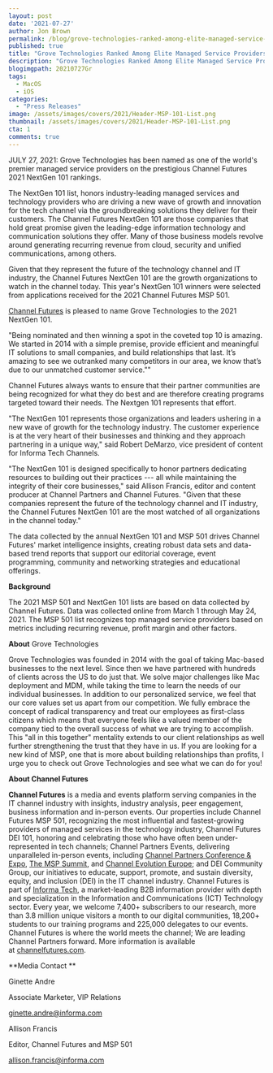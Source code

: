 ```yaml
---
layout: post
date: '2021-07-27'
author: Jon Brown
permalink: /blog/grove-technologies-ranked-among-elite-managed-service-providers/
published: true
title: "Grove Technologies Ranked Among Elite Managed Service Providers"
description: "Grove Technologies Ranked Among Elite Managed Service Providers"
blogimgpath: 20210727Gr
tags:
  - MacOS
  - iOS
categories:
  - "Press Releases"
image: /assets/images/covers/2021/Header-MSP-101-List.png
thumbnail: /assets/images/covers/2021/Header-MSP-101-List.png
cta: 1
comments: true
---
```

JULY 27, 2021: Grove Technologies has been named as one
of the world's premier managed service providers on the prestigious
Channel Futures 2021 NextGen 101 rankings.

The NextGen 101 list, honors industry-leading managed services and
technology providers who are driving a new wave of growth and innovation
for the tech channel via the groundbreaking solutions they deliver for
their customers. The Channel Futures NextGen 101 are those companies
that hold great promise given the leading-edge information technology
and communication solutions they offer. Many of those business models
revolve around generating recurring revenue from cloud, security and
unified communications, among others.

Given that they represent the future of the technology channel and IT
industry, the Channel Futures NextGen 101 are the growth organizations
to watch in the channel today. This year's NextGen 101 winners were
selected from applications received for the 2021 Channel Futures MSP
501.

[Channel
Futures](https://www.channelfutures.com/?utm_source=msp501&utm_medium=referral&utm_campaign=2021-ng101&utm_content=press-release)
is pleased to name Grove Technologies to the 2021 NextGen 101.

"Being nominated and then winning a spot in the coveted top 10 is amazing. We started in 2014 with a simple premise, provide efficient and meaningful IT solutions to small companies, and build relationships that last. It’s amazing to see we outranked many competitors in our area, we know that’s due to our unmatched customer service.""

Channel Futures always wants to ensure that their partner communities
are being recognized for what they do best and are therefore creating
programs targeted toward their needs. The Nextgen 101 represents that
effort.

"The NextGen 101 represents those organizations and leaders ushering in
a new wave of growth for the technology industry. The customer
experience is at the very heart of their businesses and thinking and
they approach partnering in a unique way," said Robert DeMarzo, vice
president of content for Informa Tech Channels.

"The NextGen 101 is designed specifically to honor partners dedicating
resources to building out their practices --- all while maintaining the
integrity of their core businesses," said Allison Francis, editor and
content producer at Channel Partners and Channel Futures. "Given that
these companies represent the future of the technology channel and IT
industry, the Channel Futures NextGen 101 are the most watched of all
organizations in the channel today."

The data collected by the annual NextGen 101 and MSP 501 drives Channel
Futures' market intelligence insights, creating robust data sets and
data-based trend reports that support our editorial coverage, event
programming, community and networking strategies and educational
offerings.

**Background**

The 2021 MSP 501 and NextGen 101 lists are based on data collected by
Channel Futures. Data was collected online from March 1 through May 24,
2021. The MSP 501 list recognizes top managed service providers based on
metrics including recurring revenue, profit margin and other factors.

**About** Grove Technologies

Grove Technologies was founded in 2014 with the goal of taking Mac-based businesses to the next level. Since then we have partnered with hundreds of clients across the US to do just that. We solve major challenges like Mac deployment and MDM, while taking the time to learn the needs of our individual businesses. In addition to our personalized service, we feel that our core values set us apart from our competition. We fully embrace the concept of radical transparency and treat our employees as first-class citizens which means that everyone feels like a valued member of the company tied to the overall success of what we are trying to accomplish. This "all in this together" mentality extends to our client relationships as well further strengthening the trust that they have in us. If you are looking for a new kind of MSP, one that is more about building relationships than profits, I urge you to check out Grove Technologies and see what we can do for you!

**About Channel Futures** 

**Channel Futures** is a media and events platform serving companies in
the IT channel industry with insights, industry analysis, peer
engagement, business information and in-person events. Our properties
include Channel Futures MSP 501, recognizing the most influential and
fastest-growing providers of managed services in the technology
industry, Channel Futures DEI 101, honoring and celebrating those who
have often been under-represented in tech channels; Channel Partners
Events, delivering unparalleled in-person events, including [Channel
Partners Conference &
Expo](https://www.channelpartnersconference.com/?utm_source=msp501&utm_medium=referral&utm_campaign=2021-ng101&utm_content=press-release), [The
MSP
Summit](https://www.themspsummit.com/?utm_source=msp501&utm_medium=referral&utm_campaign=2021-ng101&utm_content=press-release),
and [Channel Evolution
Europe](https://channelevolutioneurope.com/?utm_source=msp501&utm_medium=referral&utm_campaign=2021-ng101&utm_content=press-release);
and DEI Community Group, our initiatives to educate, support, promote,
and sustain diversity, equity, and inclusion (DEI) in the IT channel
industry. Channel Futures is part of [Informa
Tech](https://www.informatech.com/?utm_source=msp501&utm_medium=referral&utm_campaign=2021-ng101&utm_content=press-release),
a market-leading B2B information provider with depth and specialization
in the Information and Communications (ICT) Technology sector. Every
year, we welcome 7,400+ subscribers to our research, more than 3.8
million unique visitors a month to our digital communities, 18,200+
students to our training programs and 225,000 delegates to our events.
Channel Futures is where the world meets the channel; We are leading
Channel Partners forward. More information is available
at [channelfutures.com](https://www.channelfutures.com/?utm_source=msp501&utm_medium=referral&utm_campaign=2021-ng101&utm_content=press-release). 


**Media Contact ** 

Ginette Andre 

Associate Marketer, VIP Relations 

[ginette.andre@informa.com](mailto:ginette.andre@informa.com) 

Allison Francis  

Editor, Channel Futures and MSP 501  

[allison.francis@informa.com](mailto:allison.francis@informa.com) 